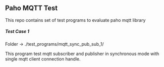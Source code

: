 ## Paho MQTT Test

This repo contains set of test programs to evaluate paho mqtt library


##### Test Case 1 

Folder -> ./test_programs/mqtt_sync_pub_sub_1/

This program test mqtt subscriber and publisher in synchronous mode with single mqtt client connection handle. 


